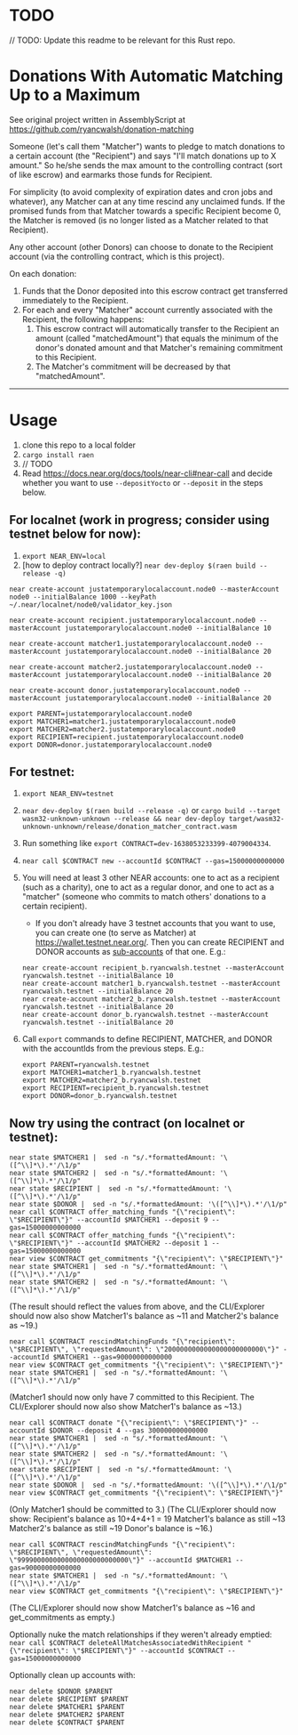 # TODO

// TODO: Update this readme to be relevant for this Rust repo.

# Donations With Automatic Matching Up to a Maximum

See original project written in AssemblyScript at https://github.com/ryancwalsh/donation-matching

Someone (let's call them "Matcher") wants to pledge to match donations to a certain account (the "Recipient") and says "I'll match donations up to X amount." So he/she sends the max amount to the controlling contract (sort of like escrow) and earmarks those funds for Recipient.

For simplicity (to avoid complexity of expiration dates and cron jobs and whatever), any Matcher can at any time rescind any unclaimed funds. If the promised funds from that Matcher towards a specific Recipient become 0, the Matcher is removed (is no longer listed as a Matcher related to that Recipient).

Any other account (other Donors) can choose to donate to the Recipient account (via the controlling contract, which is this project).

On each donation:

1. Funds that the Donor deposited into this escrow contract get transferred immediately to the Recipient.
1. For each and every "Matcher" account currently associated with the Recipient, the following happens:
   1. This escrow contract will automatically transfer to the Recipient an amount (called "matchedAmount") that equals the minimum of the donor's donated amount and that Matcher's remaining commitment to this Recipient.
   1. The Matcher's commitment will be decreased by that "matchedAmount".

---

# Usage

1. clone this repo to a local folder
1. `cargo install raen`
1. // TODO
1. Read https://docs.near.org/docs/tools/near-cli#near-call and decide whether you want to use `--depositYocto` or `--deposit` in the steps below.

## For localnet (work in progress; consider using testnet below for now):

1. `export NEAR_ENV=local`
1. [how to deploy contract locally?] `near dev-deploy $(raen build --release -q)`

```
near create-account justatemporarylocalaccount.node0 --masterAccount node0 --initialBalance 1000 --keyPath ~/.near/localnet/node0/validator_key.json

near create-account recipient.justatemporarylocalaccount.node0 --masterAccount justatemporarylocalaccount.node0 --initialBalance 10

near create-account matcher1.justatemporarylocalaccount.node0 --masterAccount justatemporarylocalaccount.node0 --initialBalance 20

near create-account matcher2.justatemporarylocalaccount.node0 --masterAccount justatemporarylocalaccount.node0 --initialBalance 20

near create-account donor.justatemporarylocalaccount.node0 --masterAccount justatemporarylocalaccount.node0 --initialBalance 20

export PARENT=justatemporarylocalaccount.node0
export MATCHER1=matcher1.justatemporarylocalaccount.node0
export MATCHER2=matcher2.justatemporarylocalaccount.node0
export RECIPIENT=recipient.justatemporarylocalaccount.node0
export DONOR=donor.justatemporarylocalaccount.node0
```

## For testnet:

1. `export NEAR_ENV=testnet`
1. `near dev-deploy $(raen build --release -q)` or `cargo build --target wasm32-unknown-unknown --release && near dev-deploy target/wasm32-unknown-unknown/release/donation_matcher_contract.wasm`
1. Run something like `export CONTRACT=dev-1638053233399-4079004334`.
1. `near call $CONTRACT new --accountId $CONTRACT --gas=15000000000000`
1. You will need at least 3 other NEAR accounts: one to act as a recipient (such as a charity), one to act as a regular donor, and one to act as a "matcher" (someone who commits to match others' donations to a certain recipient).

   - If you don't already have 3 testnet accounts that you want to use, you can create one (to serve as Matcher) at https://wallet.testnet.near.org/. Then you can create RECIPIENT and DONOR accounts as [sub-accounts](https://docs.near.org/docs/tools/near-cli#near-create-account) of that one. E.g.:

   ```
   near create-account recipient_b.ryancwalsh.testnet --masterAccount ryancwalsh.testnet --initialBalance 10
   near create-account matcher1_b.ryancwalsh.testnet --masterAccount ryancwalsh.testnet --initialBalance 20
   near create-account matcher2_b.ryancwalsh.testnet --masterAccount ryancwalsh.testnet --initialBalance 20
   near create-account donor_b.ryancwalsh.testnet --masterAccount ryancwalsh.testnet --initialBalance 20
   ```

1. Call `export` commands to define RECIPIENT, MATCHER, and DONOR with the accountIds from the previous steps. E.g.:

   ```
   export PARENT=ryancwalsh.testnet
   export MATCHER1=matcher1_b.ryancwalsh.testnet
   export MATCHER2=matcher2_b.ryancwalsh.testnet
   export RECIPIENT=recipient_b.ryancwalsh.testnet
   export DONOR=donor_b.ryancwalsh.testnet
   ```

## Now try using the contract (on localnet or testnet):

```
near state $MATCHER1 |  sed -n "s/.*formattedAmount: '\([^\\]*\).*'/\1/p"
near state $MATCHER2 |  sed -n "s/.*formattedAmount: '\([^\\]*\).*'/\1/p"
near state $RECIPIENT |  sed -n "s/.*formattedAmount: '\([^\\]*\).*'/\1/p"
near state $DONOR |  sed -n "s/.*formattedAmount: '\([^\\]*\).*'/\1/p"
near call $CONTRACT offer_matching_funds "{\"recipient\": \"$RECIPIENT\"}" --accountId $MATCHER1 --deposit 9 --gas=15000000000000
near call $CONTRACT offer_matching_funds "{\"recipient\": \"$RECIPIENT\"}" --accountId $MATCHER2 --deposit 1 --gas=15000000000000
near view $CONTRACT get_commitments "{\"recipient\": \"$RECIPIENT\"}"
near state $MATCHER1 |  sed -n "s/.*formattedAmount: '\([^\\]*\).*'/\1/p"
near state $MATCHER2 |  sed -n "s/.*formattedAmount: '\([^\\]*\).*'/\1/p"
```

(The result should reflect the values from above, and the CLI/Explorer should now also show Matcher1's balance as ~11 and Matcher2's balance as ~19.)

```
near call $CONTRACT rescindMatchingFunds "{\"recipient\": \"$RECIPIENT\", \"requestedAmount\": \"2000000000000000000000000\"}" --accountId $MATCHER1 --gas=90000000000000
near view $CONTRACT get_commitments "{\"recipient\": \"$RECIPIENT\"}"
near state $MATCHER1 |  sed -n "s/.*formattedAmount: '\([^\\]*\).*'/\1/p"
```

(Matcher1 should now only have 7 committed to this Recipient. The CLI/Explorer should now also show Matcher1's balance as ~13.)

```
near call $CONTRACT donate "{\"recipient\": \"$RECIPIENT\"}" --accountId $DONOR --deposit 4 --gas 300000000000000
near state $MATCHER1 |  sed -n "s/.*formattedAmount: '\([^\\]*\).*'/\1/p"
near state $MATCHER2 |  sed -n "s/.*formattedAmount: '\([^\\]*\).*'/\1/p"
near state $RECIPIENT |  sed -n "s/.*formattedAmount: '\([^\\]*\).*'/\1/p"
near state $DONOR |  sed -n "s/.*formattedAmount: '\([^\\]*\).*'/\1/p"
near view $CONTRACT get_commitments "{\"recipient\": \"$RECIPIENT\"}"
```

(Only Matcher1 should be committed to 3.)
(The CLI/Explorer should now show:
Recipient's balance as 10+4+4+1 = 19
Matcher1's balance as still ~13
Matcher2's balance as still ~19
Donor's balance is ~16.)

```
near call $CONTRACT rescindMatchingFunds "{\"recipient\": \"$RECIPIENT\", \"requestedAmount\": \"9999000000000000000000000000\"}" --accountId $MATCHER1 --gas=90000000000000
near state $MATCHER1 |  sed -n "s/.*formattedAmount: '\([^\\]*\).*'/\1/p"
near view $CONTRACT get_commitments "{\"recipient\": \"$RECIPIENT\"}"
```

(The CLI/Explorer should now show Matcher1's balance as ~16 and get_commitments as empty.)

Optionally nuke the match relationships if they weren't already emptied: `near call $CONTRACT deleteAllMatchesAssociatedWithRecipient "{\"recipient\": \"$RECIPIENT\"}" --accountId $CONTRACT --gas=15000000000000`

Optionally clean up accounts with:

```
near delete $DONOR $PARENT
near delete $RECIPIENT $PARENT
near delete $MATCHER1 $PARENT
near delete $MATCHER2 $PARENT
near delete $CONTRACT $PARENT
```
